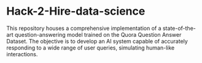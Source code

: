 # Hack-2-Hire-data-science
This repository houses a comprehensive implementation of a state-of-the-art question-answering model trained on the Quora Question Answer Dataset. The objective is to develop an AI system capable of accurately responding to a wide range of user queries, simulating human-like interactions.
